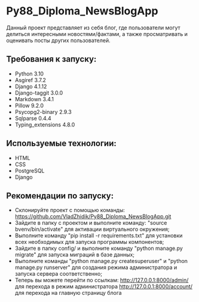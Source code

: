 # Py88_Diploma_NewsBlogApp

Данный проект представляет из себя блог,
где пользователи могут делиться интересными новостями/фактами,
а также просматривать и оценивать посты других пользователей.

Требования к запуску:
-

- Python 3.10
- Asgiref 3.7.2
- Django 4.1.12
- Django-taggit 3.0.0
- Markdown 3.4.1
- Pillow 9.2.0
- Psycopg2-binary 2.9.3
- Sqlparse 0.4.4
- Typing_extensions 4.8.0

Используемые технологии:
-
- HTML
- CSS
- PostgreSQL
- Django

Рекомендации по запуску:
-
- Склонируйте проект с помощью команды:
https://github.com/VladZhidik/Py88_Diploma_NewsBlogApp.git
- Зайдите в папку с проектом и выполните команду:
"source bvenv/bin/activate" для активации виртуального окружения;
- Выполните команду "pip install -r requirements.txt" для установки всех необходимых для запуска программы компонентов;
- Зайдите в папку config/ и выполните команду "python manage.py migrate" для запуска миграций в базе данных;
- Выполните команды "python manage.py createsuperuser" и "python manage.py runserver" для создания режима администратора и запуска сервера соответственно;
- Теперь вы можете перейти по ссылкам:
http://127.0.0.1:8000/admin/ для перехода в режим администратора
http://127.0.0.1:8000/account/ для перехода на главную страницу блога
